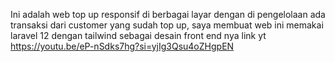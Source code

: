 Ini adalah web top up responsif di berbagai layar dengan di pengelolaan ada transaksi dari customer yang sudah top up, saya membuat web ini memakai laravel 12 dengan tailwind sebagai desain front end nya
link yt https://youtu.be/eP-nSdks7hg?si=yjIg3Qsu4oZHgpEN
